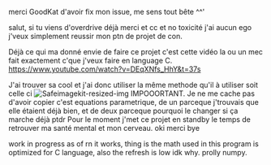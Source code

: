 merci GoodKat d'avoir fix mon issue, me sens tout bête ^^' 

salut, si tu viens d'overdrive déjà merci et cc et no toxicité j'ai aucun ego j'veux simplement reussir mon ptn de projet de con.

Déjà ce qui ma donné envie de faire ce projet c'est cette vidéo la ou un mec fait exactement c'que j'veux faire en language C. 
https://www.youtube.com/watch?v=DEqXNfs_HhY&t=37s

J'ai trouver sa cool et j'ai donc utiliser la même methode qu'il à utiliser soit celle ci
![Safeimagekit-resized-img](https://github.com/aitrawr/donut/assets/110969138/e5c4bb15-3f9f-4501-ad5b-1b442045176c)
IMPOOORTANT. Je ne me cache pas d'avoir copier c'est equations parametrique, de un parceque j'trouvais que elle étaient déjà bien, et de deux parceque pourquoi le changer si ça marche déjà ptdr
Pour le moment j'met ce projet en standby le temps de retrouver ma santé mental et mon cerveau. oki merci bye

work in progress as of rn it works, thing is the math used in this program is optimized for C language, also the refresh is low idk why. prolly numpy.
